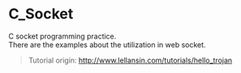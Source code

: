 # C_Socket
C socket programming practice.   
There are the examples about the utilization in web socket.   

>Tutorial origin: http://www.lellansin.com/tutorials/hello_trojan
